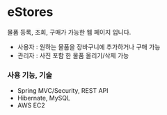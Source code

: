 eStores
============

물품 등록, 조회, 구매가 가능한 웹 페이지 입니다.

- 사용자 : 원하는 물품을 장바구니에 추가하거나 구매 가능
- 관리자 : 사진 포함 한 물품 올리기/삭제 가능


### 사용 기능, 기술
- Spring MVC/Security, REST API
- Hibernate, MySQL
- AWS EC2

